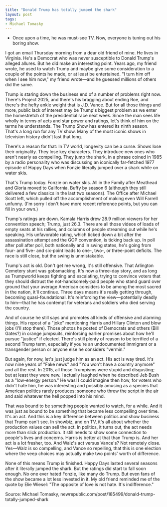 ```yaml
---
title: "Donald Trump has totally jumped the shark"
layout: post
tags:
- Michael Tomasky
---
```


- Once upon a time, he was must-see TV. Now, everyone is tuning out his boring show.

I got an email Thursday morning from a dear old friend of mine. He lives in Virginia. He's a Democrat who was never susceptible to Donald Trump's alleged allures. But he did make an interesting point. Years ago, my friend wrote, he used to watch Trump and maybe give some consideration to a couple of the points he made, or at least be entertained. "I turn him off when I see him now," my friend wrote—and he guessed millions of others did the same.

Trump is staring down the business end of a number of problems right now. There's Project 2025, and there's his bragging about ending Roe, and there's the hefty ankle weight that is J.D. Vance. But for all those things and more, public lack of interest may be Trump's biggest problem as we enter the homestretch of the presidential race next week. Since the man sees life wholly in terms of acts and star power and ratings, let's think of him on the terms he understands. The Trump Show has entered its ninth season. That's a long run for any TV show. Many of the most iconic shows in television history didn't last that long.

There's a reason for that: In TV world, longevity can be a curse. Shows lose their originality. They lose key characters. They introduce new ones who aren't nearly as compelling. They jump the shark, in a phrase coined in 1985 by a radio personality who was discussing an iconically far-fetched 1977 episode of Happy Days when Fonzie literally jumped over a shark while on water skis.

That's Trump today. Fonzie on water skis. All in the Family after Meathead and Gloria moved to California. Buffy by season 6 (although they still delivered a few classics in the last two seasons). The Office after Michael Scott left, which pulled off the accomplishment of making even Will Farrell unfunny. (I'm sorry I don't have more recent reference points, but you can fill in your own.)

Trump's ratings are down. Kamala Harris drew 28.9 million viewers for her convention speech; Trump, just 26.3. There are all those videos of loads of empty seats at his rallies, and columns of people streaming out while he's speaking. His unfavorable rating, which ticked down a bit after the assassination attempt and the GOP convention, is ticking back up. In poll after poll after poll, both nationally and in swing states, he's going from four- and five- and six-point leads to one-, two-, or three-point deficits. The race is still close, but the swing is unmistakable.

Trump's act is old. Don't get me wrong, it's still offensive. That Arlington Cemetery stunt was gobsmacking. It's now a three-day story, and as long as Trumpworld keeps fighting and escalating, trying to convince voters that they should distrust the not-handsomely-paid people who stand guard over ground that your average American considers to be among the most sacred in the nation, it'll continue. Three days means it's really getting through, becoming quasi-foundational. It's reinforcing the view—potentially deadly to him—that he has contempt for veterans and soldiers who died serving the country.

And of course he still says and promotes all kinds of offensive and alarming things. His repost of a "joke" mentioning Harris and Hillary Clinton and blow jobs (I'll stop there). Those photos he posted of Democrats and others (Bill Gates?) in orange jumpsuits, reinforcing earlier promises about how he'll pursue "justice" if elected. There's still plenty of reason to be terrified of a second Trump term, especially if you're an undocumented immigrant or a transgender person or anyone else he considers "vermin."

But again, for now, let's just judge him as an act. His act is way tired. It's now nine years of "Fake news" and "You won't have a country anymore" and all the rest. In 2015, all those Trumpisms were stupid and disgusting; but at least they were new. I actually laughed when he described Jeb Bush as a "low-energy person." He was! I could imagine then how, for voters who didn't hate him, he was interesting and possibly amusing as a species that American politics rarely produces: someone who threw the script in the air and said whatever the hell popped into his mind.

That was bound to be something people wanted to watch, for a while. And it was just as bound to be something that became less compelling over time. It's an act. And this is a key difference between politics and show business that Trump can't see. In showbiz, and on TV, it's all about whether the production values can sell the act. In politics, it turns out, the act needs more than slick production. It still needs to show some connection to people's lives and concerns. Harris is better at that than Trump is. And her act is a lot fresher, too. And Walz's act versus Vance's? Not remotely close. Yes—Walz is so compelling, and Vance so repelling, that this is one election where the veep choices may actually make two points' worth of difference.

None of this means Trump is finished. Happy Days lasted several seasons after it literally jumped the shark. But the ratings did start to fall soon enough. No one ever hated Fonzie, like many do Trump. But even fans of the show became a lot less invested in it. My old friend reminded me of the quote by Elie Wiesel: "The opposite of love is not hate. It's indifference."

Source: Michael Tomasky, newrepublic.com/post/185499/donald-trump-totally-jumped-shark
